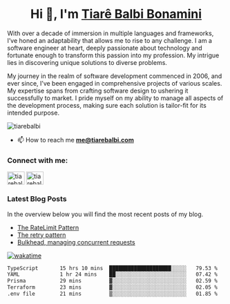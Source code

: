 

<h1 align="center">Hi 👋, I'm <a href="https://tiarebalbi.com?utm_source=github&utm_medium=profile&utm_campaign=github_profile">Tiarê Balbi Bonamini</a></h1>

<p>
  With over a decade of immersion in multiple languages and frameworks, I’ve honed an adaptability that allows me to rise to any challenge. I am a software engineer at heart, deeply passionate about technology and fortunate enough to transform this passion into my profession. My intrigue lies in discovering unique solutions to diverse problems.
</p>

<p>
  
My journey in the realm of software development commenced in 2006, and ever since, I’ve been engaged in comprehensive projects of various scales. My expertise spans from crafting software design to ushering it successfully to market. I pride myself on my ability to manage all aspects of the development process, making sure each solution is tailor-fit for its intended purpose.
  </p>

<p align="left"> <img src="https://komarev.com/ghpvc/?username=tiarebalbi" alt="tiarebalbi" /> </p>

- 📫 How to reach me **me@tiarebalbi.com**

<p align="left">
<h3 align="left">Connect with me:</h3>
<a href="https://twitter.com/tiarebalbi" target="blank"><img align="center" src="https://cdn.jsdelivr.net/npm/simple-icons@3.0.1/icons/twitter.svg" alt="tiarebalbi" height="30" width="40" /></a>
<a href="https://instagram.com/tiarebalbi" target="blank"><img align="center" src="https://cdn.jsdelivr.net/npm/simple-icons@3.0.1/icons/instagram.svg" alt="tiarebalbi" height="30" width="40" /></a>
</p>

### Latest Blog Posts

In the overview below you will find the most recent posts of my blog.

* [The RateLimit Pattern](https://tiarebalbi.com/article/week-4-the-rate-limit-pattern?utm_source=github&utm_medium=profile&utm_campaign=github_profile)
* [The retry pattern](https://tiarebalbi.com/article/week-3-the-retry-pattern?utm_source=github&utm_medium=profile&utm_campaign=github_profile)
* [Bulkhead, managing concurrent requests](https://tiarebalbi.com/article/week-2-bulkhead-managing-concurrent-requests?utm_source=github&utm_medium=profile&utm_campaign=github_profile)


[![wakatime](https://wakatime.com/badge/user/f71f7463-5f32-452d-8823-8dfe2f96a6ec.svg)](https://wakatime.com/@f71f7463-5f32-452d-8823-8dfe2f96a6ec)

<!--START_SECTION:waka-->

```txt
TypeScript       15 hrs 10 mins  ████████████████████░░░░░   79.53 %
YAML             1 hr 24 mins    ██░░░░░░░░░░░░░░░░░░░░░░░   07.42 %
Prisma           29 mins         ▓░░░░░░░░░░░░░░░░░░░░░░░░   02.59 %
Terraform        23 mins         ▓░░░░░░░░░░░░░░░░░░░░░░░░   02.05 %
.env file        21 mins         ▒░░░░░░░░░░░░░░░░░░░░░░░░   01.85 %
```

<!--END_SECTION:waka-->
